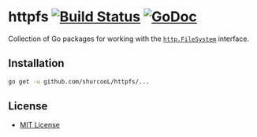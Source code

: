 # httpfs [![Build Status](https://travis-ci.org/shurcooL/httpfs.svg?branch=master)](https://travis-ci.org/shurcooL/httpfs) [![GoDoc](https://godoc.org/github.com/shurcooL/httpfs?status.svg)](https://godoc.org/github.com/shurcooL/httpfs)

Collection of Go packages for working with the [`http.FileSystem`](https://godoc.org/net/http#FileSystem) interface.

Installation
------------

```bash
go get -u github.com/shurcooL/httpfs/...
```

License
-------

-	[MIT License](http://opensource.org/licenses/mit-license.php)
